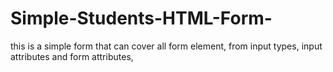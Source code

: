 # Simple-Students-HTML-Form-
this is  a simple form that can cover all form element, from input types, input attributes and form attributes,
